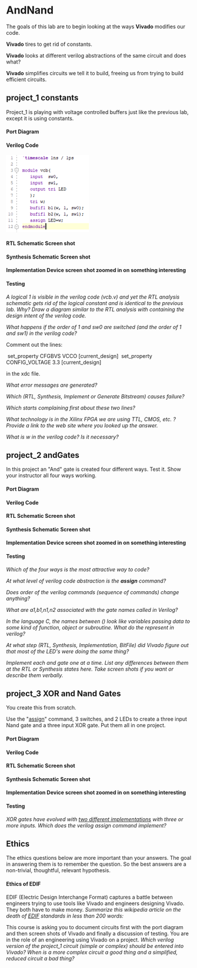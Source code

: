 # AndNand
The goals of this lab are to begin looking at the ways **Vivado** modifies our code.   

**Vivado** tires to get rid of constants.   

**Vivado** looks at different verilog abstractions of the same circuit and does what?   

**Vivado** simplifies circuits we tell it to build, freeing us from trying to build efficient circuits.

## project_1 constants

Project_1 is playing with voltage controlled buffers just like the previous lab, except it is using constants.

#### Port Diagram

#### Verilog Code

![1547913933708](1547913933708.png)

#### RTL Schematic Screen shot

#### Synthesis Schematic Screen shot

#### Implementation Device screen shot zoomed in on something interesting

#### Testing

*A logical 1 is visible in the verilog code (vcb.v) and yet the RTL analysis schematic gets rid of the logical constant and is identical to the previous lab. Why? Draw a diagram similar to the RTL analysis with containing the design intent of the verilog code.*

*What happens if the order of 1 and sw0  are switched (and the order of 1 and sw1) in the verilog code?*

Comment out the lines:

​	set_property CFGBVS VCCO [current_design]
​	set_property CONFIG_VOLTAGE 3.3 [current_design]

in the xdc file. 

*What error messages are generated?*   

*Which (RTL, Synthesis, Implement or Generate Bitstream) causes failure?* 

*Which starts complaining first about these two lines?*

*What technology is in the Xilinx FPGA we are using TTL, CMOS, etc. ? Provide a link to the web site where you looked up the answer.*

*What is w in the verilog code? Is it necessary?* 

## project_2 andGates

In this project an "And" gate is created four different ways. Test it. Show your instructor all four ways working. 

#### Port Diagram

#### Verilog Code

#### RTL Schematic Screen shot

#### Synthesis Schematic Screen shot

#### Implementation Device screen shot zoomed in on something interesting

#### Testing

*Which of the four ways is the most attractive way to code?*

*At what level of verilog code abstraction is the **assign** command?*

*Does order of the verilog commands (sequence of commands) change anything?*

*What are a1,b1,n1,n2 associated with the gate names called in Verilog?*

*In the language C, the names between () look like variables passing data to some kind of function, object or subroutine. What do the represent in verilog?* 

*At what step (RTL, Synthesis, Implementation, BitFile) did Vivado figure out that most of the LED's were doing the same thing?* 

*Implement each and gate one at a time. List any differences between them at the RTL or Synthesis states here. Take screen shots if you want or describe them verbally.* 



## project_3 XOR and Nand Gates

You create this from scratch.

Use the "[assign](https://www.utdallas.edu/~akshay.sridharan/index_files/Page5212.htm)" command, 3 switches, and 2 LEDs to create a three input Nand gate and a three input XOR gate. Put them all in one project. 

#### Port Diagram

#### Verilog Code

#### RTL Schematic Screen shot

#### Synthesis Schematic Screen shot

#### Implementation Device screen shot zoomed in on something interesting

#### Testing

*XOR gates have evolved with [two different implementations](https://en.wikipedia.org/wiki/XOR_gate#More_than_two_inputs) with three or more inputs.  Which does the verilog assign command implement?*

## Ethics

The ethics questions below are more important than your answers. The goal in answering them is to remember the question. So the best answers are a non-trivial, thoughtful, relevant hypothesis. 

#### Ethics of EDIF

EDIF (Electric Design Interchange Format)  captures a battle between engineers trying to use tools like Vivado and engineers designing Vivado. They both have to make money. *Summarize this wikipedia article  on the death of [EDIF](https://en.wikipedia.org/wiki/EDIF) standards in less than 200 words:*

This course is asking you to document circuits first with the port diagram and then screen shots of Vivado and finally a discussion of testing. You are in the role of an engineering using Vivado on a project. *Which verilog version of the project_1 circuit (simple or complex) should be entered into Vivado?  When is a more complex circuit a good thing and a simplified, reduced circuit a bad thing?*



